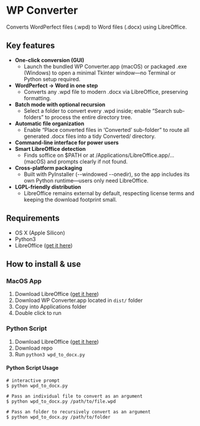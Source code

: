 # WP Converter

Converts WordPerfect files (.wpd) to Word files (.docx) using LibreOffice.

## Key features

* **One-click conversion (GUI)**
  * Launch the bundled WP Converter.app (macOS) or packaged .exe (Windows) to open a minimal Tkinter window—no Terminal or Python setup required.
* **WordPerfect → Word in one step**
  * Converts any .wpd file to modern .docx via LibreOffice, preserving formatting.
* **Batch mode with optional recursion**
  * Select a folder to convert every .wpd inside; enable “Search sub-folders” to process the entire directory tree.
* **Automatic file organization**
  * Enable “Place converted files in ‘Converted’ sub-folder” to route all generated .docx files into a tidy Converted/ directory.
* **Command-line interface for power users**
* **Smart LibreOffice detection**
  * Finds soffice on $PATH or at /Applications/LibreOffice.app/... (macOS) and prompts clearly if not found.
* **Cross-platform packaging**
  * Built with PyInstaller (--windowed --onedir), so the app includes its own Python runtime—users only need LibreOffice.
* **LGPL-friendly distribution**
  * LibreOffice remains external by default, respecting license terms and keeping the download footprint small.

## Requirements

* OS X (Apple Silicon)
* Python3
* LibreOffice ([get it here](https://www.libreoffice.org))

## How to install & use

### MacOS App

1. Download LibreOffice ([get it here](https://www.libreoffice.org))
2. Download WP Converter.app located in `dist/` folder
3. Copy into Applications folder
4. Double click to run

### Python Script

1. Download LibreOffice ([get it here](https://www.libreoffice.org))
2. Download repo
3. Run `python3 wpd_to_docx.py`

#### Python Script Usage

```
# interactive prompt
$ python wpd_to_docx.py 

# Pass an individual file to convert as an argument 
$ python wpd_to_docx.py /path/to/file.wpd

# Pass an folder to recursively convert as an argument 
$ python wpd_to_docx.py /path/to/folder

```
